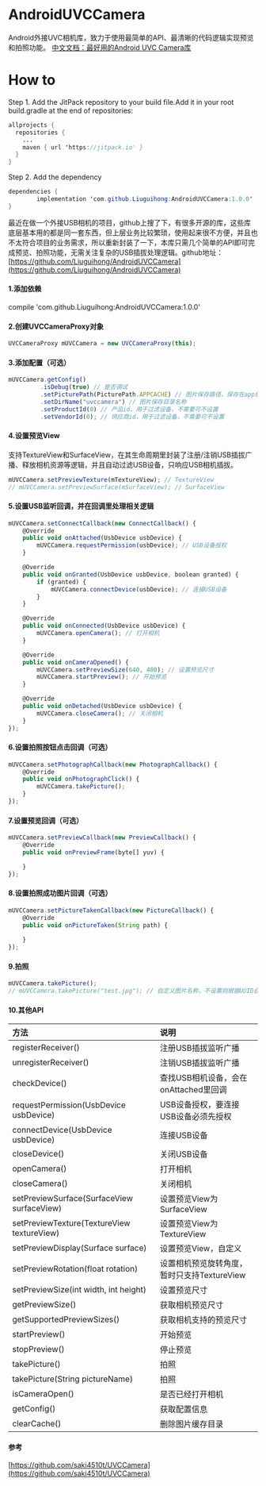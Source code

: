 # AndroidUVCCamera
Android外接UVC相机库，致力于使用最简单的API、最清晰的代码逻辑实现预览和拍照功能。
[中文文档：最好用的Android UVC Camera库](https://blog.csdn.net/u011630465/article/details/86511258)
# How to
Step 1. Add the JitPack repository to your build file.Add it in your root build.gradle at the end of repositories:
```java
allprojects {
  repositories {
    ...
    maven { url 'https://jitpack.io' }
  }
}
```
Step 2. Add the dependency
```java
dependencies {
        implementation 'com.github.Liuguihong:AndroidUVCCamera:1.0.0'
}
```

最近在做一个外接USB相机的项目，github上搜了下，有很多开源的库，这些库底层基本用的都是同一套东西，但上层业务比较繁琐，使用起来很不方便，并且也不太符合项目的业务需求，所以重新封装了一下，本库只需几个简单的API即可完成预览、拍照功能，无需关注复杂的USB插拔处理逻辑。github地址：[https://github.com/Liuguihong/AndroidUVCCamera](https://github.com/Liuguihong/AndroidUVCCamera)
#### 1.添加依赖
compile 'com.github.Liuguihong:AndroidUVCCamera:1.0.0'
#### 2.创建UVCCameraProxy对象
```javascript
UVCCameraProxy mUVCCamera = new UVCCameraProxy(this);
```
#### 3.添加配置（可选）
```javascript
mUVCCamera.getConfig()
         .isDebug(true) // 是否调试
         .setPicturePath(PicturePath.APPCACHE) // 图片保存路径，保存在app缓存还是sd卡
         .setDirName("uvccamera") // 图片保存目录名称
         .setProductId(0) // 产品id，用于过滤设备，不需要可不设置
         .setVendorId(0); // 供应商id，用于过滤设备，不需要可不设置
```
#### 4.设置预览View
支持TextureView和SurfaceView，在其生命周期里封装了注册/注销USB插拔广播、释放相机资源等逻辑，并且自动过滤USB设备，只响应USB相机插拔。
```javascript
mUVCCamera.setPreviewTexture(mTextureView); // TextureView
// mUVCCamera.setPreviewSurface(mSurfaceView); // SurfaceView
```
#### 5.设置USB监听回调，并在回调里处理相关逻辑
```javascript
mUVCCamera.setConnectCallback(new ConnectCallback() {
    @Override
    public void onAttached(UsbDevice usbDevice) {
        mUVCCamera.requestPermission(usbDevice); // USB设备授权
    }

    @Override
    public void onGranted(UsbDevice usbDevice, boolean granted) {
        if (granted) {
            mUVCCamera.connectDevice(usbDevice); // 连接USB设备
        }
    }

    @Override
    public void onConnected(UsbDevice usbDevice) {
        mUVCCamera.openCamera(); // 打开相机
    }

    @Override
    public void onCameraOpened() {
        mUVCCamera.setPreviewSize(640, 480); // 设置预览尺寸
        mUVCCamera.startPreview(); // 开始预览
    }

    @Override
    public void onDetached(UsbDevice usbDevice) {
        mUVCCamera.closeCamera(); // 关闭相机
    }
});
```
#### 6.设置拍照按钮点击回调（可选）
```javascript
mUVCCamera.setPhotographCallback(new PhotographCallback() {
    @Override
    public void onPhotographClick() {
        mUVCCamera.takePicture();
    }
});
```
#### 7.设置预览回调（可选）
```javascript
mUVCCamera.setPreviewCallback(new PreviewCallback() {
    @Override
    public void onPreviewFrame(byte[] yuv) {

    }
});
```
#### 8.设置拍照成功图片回调（可选）
```javascript
mUVCCamera.setPictureTakenCallback(new PictureCallback() {
    @Override
    public void onPictureTaken(String path) {
    
    }
});
```
#### 9.拍照
```javascript
mUVCCamera.takePicture();
// mUVCCamera.takePicture("test.jpg"); // 自定义图片名称，不设置则根据UUID自动保存
```
#### 10.其他API
|方法|说明|
|:-------------|:-------------|
|registerReceiver()|注册USB插拔监听广播|
|unregisterReceiver()|注销USB插拔监听广播|
|checkDevice()|查找USB相机设备，会在onAttached里回调|
|requestPermission(UsbDevice usbDevice)|USB设备授权，要连接USB设备必须先授权|
|connectDevice(UsbDevice usbDevice)|连接USB设备|
|closeDevice()|关闭USB设备|
|openCamera()|打开相机|
|closeCamera()|关闭相机|
|setPreviewSurface(SurfaceView surfaceView)|设置预览View为SurfaceView|
|setPreviewTexture(TextureView textureView)|设置预览View为TextureView|
|setPreviewDisplay(Surface surface)|设置预览View，自定义|
|setPreviewRotation(float rotation)|设置相机预览旋转角度，暂时只支持TextureView|
|setPreviewSize(int width, int height)|设置预览尺寸|
|getPreviewSize()|获取相机预览尺寸|
|getSupportedPreviewSizes()|获取相机支持的预览尺寸|
|startPreview()|开始预览|
|stopPreview()|停止预览|
|takePicture()|拍照|
|takePicture(String pictureName)|拍照|
|isCameraOpen()|是否已经打开相机|
|getConfig()|获取配置信息|
|clearCache()|删除图片缓存目录|
#### 参考
 [https://github.com/saki4510t/UVCCamera](https://github.com/saki4510t/UVCCamera)

